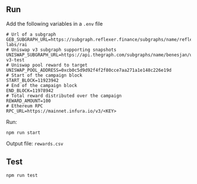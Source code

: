 ## Run

Add the following variables in a `.env` file

```
# Url of a subgraph
GEB_SUBGRAPH_URL=https://subgraph.reflexer.finance/subgraphs/name/reflexer-labs/rai
# Uniswap v3 subgraph supporting snapshots
UNISWAP_SUBGRAPH_URL=https://api.thegraph.com/subgraphs/name/benesjan/uniswap-v3-test
# Uniswap pool reward to target
UNISWAP_POOL_ADDRESS=0xcb0c5d9d92f4f2f80cce7aa271a1e148c226e19d
# Start of the campaign block
START_BLOCK=11923942
# End of the campaign block
END_BLOCK=11978942
# Total reward distributed over the campaign
REWARD_AMOUNT=100
# Ethereum RPC
RPC_URL=https://mainnet.infura.io/v3/<KEY>
```

Run:

```
npm run start
```

Output file: `rewards.csv`

## Test

```
npm run test
```
